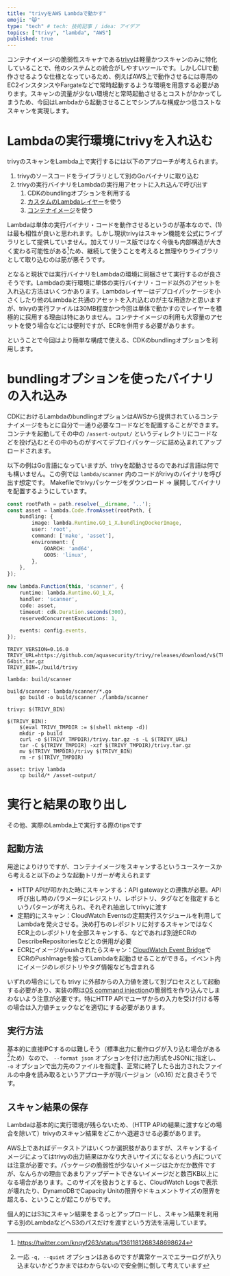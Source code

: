 ```yaml
---
title: "trivyをAWS Lambdaで動かす"
emoji: "😸"
type: "tech" # tech: 技術記事 / idea: アイデア
topics: ["trivy", "lambda", "AWS"]
published: true
---
```


コンテナイメージの脆弱性スキャナである[trivy](https://github.com/aquasecurity/trivy)は軽量かつスキャンのみに特化していることで、他のシステムとの統合がしやすいツールです。しかしCLIで動作させるような仕様となっているため、例えばAWS上で動作させるには専用のEC2インスタンスやFargateなどで常時起動するような環境を用意する必要があります。スキャンの流量が少ない環境だと常時起動させるとコストがかかってしまうため、今回はLambdaから起動させることでシンプルな構成かつ低コストなスキャンを実現します。

# Lambdaの実行環境にtrivyを入れ込む

trivyのスキャンをLambda上で実行するには以下のアプローチが考えられます。

1. trivyのソースコードをライブラリとして別のGoバイナリに取り込む
2. trivyの実行バイナリをLambdaの実行用アセットに入れ込んで呼び出す
    1. CDKのbundlingオプションを利用する
    2. [カスタムのLambdaレイヤー](https://docs.aws.amazon.com/ja_jp/lambda/latest/dg/configuration-layers.html)を使う
    3. [コンテナイメージ](https://aws.amazon.com/jp/blogs/news/new-for-aws-lambda-container-image-support/)を使う

Lambdaは単体の実行バイナリ・コードを動作させるというのが基本なので、(1) は最も相性が良いと思われます。しかし現状trivyはスキャン機能を公式にライブラリとして提供していません。加えてリリース版ではなく今後も内部構造が大きく変わる可能性がある[^tweet]ため、継続して使うことを考えると無理やりライブラリとして取り込むのは筋が悪そうです。

となると現状では実行バイナリをLambdaの環境に同梱させて実行するのが良さそうです。Lambdaの実行環境に単体の実行バイナリ・コード以外のアセットを入れ込む方法はいくつかあります。Lambdaレイヤーはデプロイパッケージを小さくしたり他のLambdaと共通のアセットを入れ込むのが主な用途かと思いますが、trivyの実行ファイルは30MB程度かつ今回は単体で動かすのでレイヤーを積極的に採用する理由は特にありません。コンテナイメージの利用も大容量のアセットを使う場合などには便利ですが、ECRを併用する必要があります。

ということで今回はより簡単な構成で使える、CDKのbundlingオプションを利用します。

# bundlingオプションを使ったバイナリの入れ込み

CDKにおけるLambdaのbundlingオプションはAWSから提供されているコンテナイメージをもとに自分で一通り必要なコードなどを配置することができます。コンテナを起動してその中の `/assert-output/` というディレクトリにコードなどを投げ込むとその中のものがすべてデプロイパッケージに詰め込まれてアップロードされます。

以下の例はGo言語になっていますが、trivyを起動させるのであれば言語は何でも構いません。この例では `lambda/scanner` 内のコードがtrivyのバイナリを呼び出す想定です。
Makefileでtrivyパッケージをダウンロード → 展開してバイナリを配置するようにしています。

```ts
const rootPath = path.resolve(__dirname, '..');
const asset = lambda.Code.fromAsset(rootPath, {
    bundling: {
        image: lambda.Runtime.GO_1_X.bundlingDockerImage,
        user: 'root',
        command: ['make', 'asset'],
        environment: {
            GOARCH: 'amd64',
            GOOS: 'linux',
        },
    },
});

new lambda.Function(this, 'scanner', {
    runtime: lambda.Runtime.GO_1_X,
    handler: 'scanner',
    code: asset,
    timeout: cdk.Duration.seconds(300),
    reservedConcurrentExecutions: 1,

    events: config.events,
});
```

```makefile:Makefile
TRIVY_VERSION=0.16.0
TRIVY_URL=https://github.com/aquasecurity/trivy/releases/download/v$(TRIVY_VERSION)/trivy_$(TRIVY_VERSION)_Linux-64bit.tar.gz
TRIVY_BIN=./build/trivy

lambda: build/scanner

build/scanner: lambda/scanner/*.go
	go build -o build/scanner ./lambda/scanner

trivy: $(TRIVY_BIN)

$(TRIVY_BIN):
	$(eval TRIVY_TMPDIR := $(shell mktemp -d))
	mkdir -p build
	curl -o $(TRIVY_TMPDIR)/trivy.tar.gz -s -L $(TRIVY_URL)
	tar -C $(TRIVY_TMPDIR) -xzf $(TRIVY_TMPDIR)/trivy.tar.gz
	mv $(TRIVY_TMPDIR)/trivy $(TRIVY_BIN)
	rm -r $(TRIVY_TMPDIR)

asset: trivy lambda
	cp build/* /asset-output/
```

# 実行と結果の取り出し

その他、実際のLambda上で実行する際のtipsです

## 起動方法

用途によりけりですが、コンテナイメージをスキャンするというユースケースから考えると以下のような起動トリガーが考えられます

- HTTP APIが叩かれた時にスキャンする：API gatewayとの連携が必要。API呼び出し時のパラメータにレジストリ、レポジトリ、タグなどを指定するというパターンが考えられ、それぞれ抽出してtrivyに渡す
- 定期的にスキャン：CloudWatch Eventsの定期実行スケジュールを利用してLambdaを発火させる。決め打ちのレポジトリに対するスキャンではなくECR上のレポジトリを全部スキャンする、などであれば別途ECRのDescribeRepositoriesなどとの併用が必要
- ECRにイメージがpushされたらスキャン：[CloudWatch Event Bridge](https://docs.aws.amazon.com/AmazonCloudWatch/latest/events/EventTypes.html#ecr-event-types)でECRのPushImageを拾ってLambdaを起動させることができる。イベント内にイメージのレポジトリやタグ情報なども含まれる

いずれの場合にしても trivy に外部からの入力値を渡して別プロセスとして起動する必要があり、実装の際は[OS command injection](https://jvndb.jvn.jp/ja/cwe/CWE-78.html)の脆弱性を作り込んでしまわないよう注意が必要です。特にHTTP APIでユーザからの入力を受け付ける等の場合は入力値チェックなどを適切にする必要があります。

## 実行方法

基本的に直接IPCするのは難しそう（標準出力に動作ログが入り込む場合がある[^log]ため）なので、 `--format json` オプションを付け出力形式をJSONに指定し、 `-o` オプションで出力先のファイルを指定、正常に終了したら出力されたファイルの中身を読み取るというアプローチが現バージョン（v0.16) だと良さそうです。

## スキャン結果の保存

Lambdaは基本的に実行環境が残らないため、（HTTP APIの結果に渡すなどの場合を除いて）trivyのスキャン結果をどこかへ退避させる必要があります。

AWS上であればデータストアはいくつか選択肢がありますが、スキャンするイメージによってはtrivyの出力結果はかなり大きいサイズになるという点については注意が必要です。パッケージの脆弱性が少ないイメージはたかだか数件ですが、なんらかの理由であまりアップデートできないイメージだと数百KB以上になる場合があります。このサイズを扱おうとすると、CloudWatch Logsで表示が壊れたり、DynamoDBでCapacity Unitの限界やドキュメントサイズの限界を超える、ということが起こりがちです。

個人的にはS3にスキャン結果をまるっとアップロードし、スキャン結果を利用する別のLambdaなどへS3のパスだけを渡すという方法を活用しています。

[^tweet]: https://twitter.com/knqyf263/status/1361181268348698624
[^log]: 一応 `-q, --quiet` オプションはあるのですが異常ケースでエラーログが入り込まないかどうかまではわからないので安全側に倒して考えています